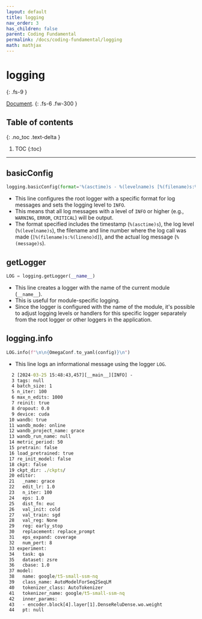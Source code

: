 ```yaml
---
layout: default
title: logging
nav_order: 3
has_children: false
parent: Coding Fundamental
permalink: /docs/coding-fundamental/logging
math: mathjax
---
```


# logging
{: .fs-9 }

[Document](https://docs.python.org/3/library/logging.html).
{: .fs-6 .fw-300 }

## Table of contents
{: .no_toc .text-delta }

1. TOC
{:toc}

---

## basicConfig
```python
logging.basicConfig(format='%(asctime)s - %(levelname)s [%(filename)s:%(lineno)d] %(message)s', level=logging.INFO)
```

* This line configures the root logger with a specific format for log messages and sets the logging level to `INFO`. 
* This means that all log messages with a level of `INFO` or higher (e.g., `WARNING`, `ERROR`, `CRITICAL`) will be output. 
* The format specified includes the timestamp (`%(asctime)s`), the log level (`%(levelname)s`), the filename and line number where the log call was made (`[%(filename)s:%(lineno)d]`), and the actual log message (`%(message)s`).

## getLogger
```python
LOG = logging.getLogger(__name__)
```
* This line creates a logger with the name of the current module (`__name__`). 
* This is useful for module-specific logging. 
* Since the logger is configured with the name of the module, it's possible to adjust logging levels or handlers for this specific logger separately from the root logger or other loggers in the application.

## logging.info
```python
LOG.info(f"\n\n{OmegaConf.to_yaml(config)}\n")
```
* This line logs an informational message using the logger `LOG`.
```cmd
  2 [2024-03-25 15:48:43,457][__main__][INFO] -
  3 tags: null
  4 batch_size: 1
  5 n_iter: 100
  6 max_n_edits: 1000
  7 reinit: true
  8 dropout: 0.0
  9 device: cuda
 10 wandb: true
 11 wandb_mode: online
 12 wandb_project_name: grace
 13 wandb_run_name: null
 14 metric_period: 50
 15 pretrain: false
 16 load_pretrained: true
 17 re_init_model: false
 18 ckpt: false
 19 ckpt_dir: ./ckpts/
 20 editor:
 21   _name: grace
 22   edit_lr: 1.0
 23   n_iter: 100
 24   eps: 1.0
 25   dist_fn: euc
 26   val_init: cold
 27   val_train: sgd
 28   val_reg: None
 29   reg: early_stop
 30   replacement: replace_prompt
 31   eps_expand: coverage
 32   num_pert: 8
 33 experiment:
 34   task: qa
 35   dataset: zsre
 36   cbase: 1.0
 37 model:
 38   name: google/t5-small-ssm-nq
 39   class_name: AutoModelForSeq2SeqLM
 40   tokenizer_class: AutoTokenizer
 41   tokenizer_name: google/t5-small-ssm-nq
 42   inner_params:
 43   - encoder.block[4].layer[1].DenseReluDense.wo.weight
 44   pt: null
 ```
